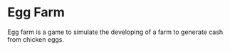 # Egg Farm

Egg farm is a game to simulate the developing of a farm to generate cash from chicken eggs.
